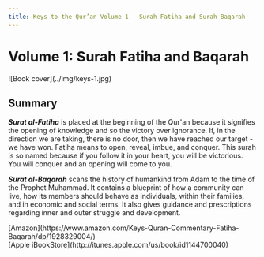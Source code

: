 ```yaml
---
title: Keys to the Qur’an Volume 1 - Surah Fatiha and Surah Baqarah
---
```


# Volume 1: Surah Fatiha and Baqarah

<div markdown="1" class="cover-image">
![Book cover](../img/keys-1.jpg)
</div>

## Summary

**_Surat al-Fatiha_** is placed at the beginning of the Qur'an because it signifies the opening of knowledge and so the victory over ignorance. If, in the direction we are taking, there is no door, then we have reached our target - we have won. Fatiha means to open, reveal, imbue, and conquer. This surah is so named because if you follow it in your heart, you will be victorious. You will conquer and an opening will come to you.

**_Surat al-Baqarah_** scans the history of humankind from Adam to the time of the Prophet Muhammad. It contains a blueprint of how a community can live, how its members should behave as individuals, within their families, and in economic and social terms. It also gives guidance and prescriptions regarding inner and outer struggle and development.

<div markdown="3" class="purchase-link">
[Amazon](https://www.amazon.com/Keys-Quran-Commentary-Fatiha-Baqarah/dp/1928329004/)
</div>

<div markdown="3" class="purchase-link">
[Apple iBookStore](http://itunes.apple.com/us/book/id1144700040)
</div>